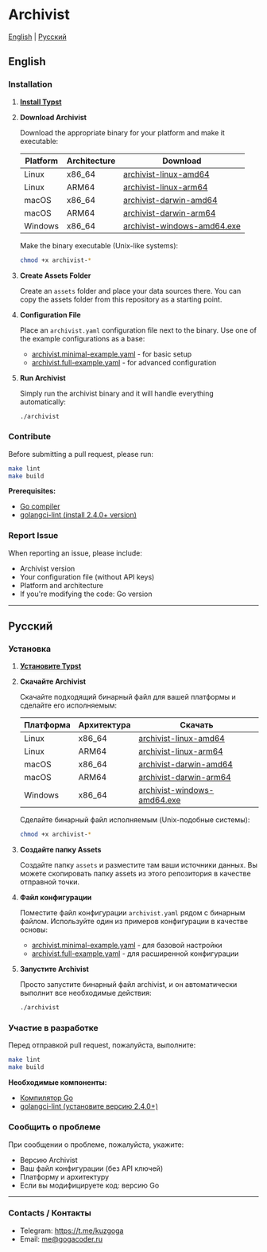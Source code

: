 # Archivist

[English](#english) | [Русский](#русский)

## English

### Installation

1. [**Install Typst**](https://github.com/typst/typst#installation)

2. **Download Archivist**

   Download the appropriate binary for your platform and make it executable:

   | Platform | Architecture | Download                                                                                                                 |
   | -------- | ------------ | ------------------------------------------------------------------------------------------------------------------------ |
   | Linux    | x86_64       | [archivist-linux-amd64](https://github.com/kuzgoga/archivist/releases/latest/download/archivist-linux-amd64)             |
   | Linux    | ARM64        | [archivist-linux-arm64](https://github.com/kuzgoga/archivist/releases/latest/download/archivist-linux-arm64)             |
   | macOS    | x86_64       | [archivist-darwin-amd64](https://github.com/kuzgoga/archivist/releases/latest/download/archivist-darwin-amd64)           |
   | macOS    | ARM64        | [archivist-darwin-arm64](https://github.com/kuzgoga/archivist/releases/latest/download/archivist-darwin-arm64)           |
   | Windows  | x86_64       | [archivist-windows-amd64.exe](https://github.com/kuzgoga/archivist/releases/latest/download/archivist-windows-amd64.exe) |

   Make the binary executable (Unix-like systems):

   ```bash
   chmod +x archivist-*
   ```

3. **Create Assets Folder**

   Create an `assets` folder and place your data sources there. You can copy the assets folder from this repository as a starting point.

4. **Configuration File**

   Place an `archivist.yaml` configuration file next to the binary. Use one of the example configurations as a base:
   - [archivist.minimal-example.yaml](https://github.com/kuzgoga/archivist/blob/main/archivist.minimal-example.yaml) - for basic setup
   - [archivist.full-example.yaml](https://github.com/kuzgoga/archivist/blob/main/archivist.full-example.yaml) - for advanced configuration

5. **Run Archivist**

   Simply run the archivist binary and it will handle everything automatically:

   ```bash
   ./archivist
   ```

### Contribute

Before submitting a pull request, please run:

```bash
make lint
make build
```

**Prerequisites:**

- [Go compiler](https://go.dev/doc/install)
- [golangci-lint (install 2.4.0+ version)](https://golangci-lint.run/welcome/install/)

### Report Issue

When reporting an issue, please include:

- Archivist version
- Your configuration file (without API keys)
- Platform and architecture
- If you're modifying the code: Go version

---

## Русский

### Установка

1. [**Установите Typst**](https://github.com/typst/typst#installation)

2. **Скачайте Archivist**

   Скачайте подходящий бинарный файл для вашей платформы и сделайте его исполняемым:

   | Платформа | Архитектура | Скачать                                                                                                                  |
   | --------- | ----------- | ------------------------------------------------------------------------------------------------------------------------ |
   | Linux     | x86_64      | [archivist-linux-amd64](https://github.com/kuzgoga/archivist/releases/latest/download/archivist-linux-amd64)             |
   | Linux     | ARM64       | [archivist-linux-arm64](https://github.com/kuzgoga/archivist/releases/latest/download/archivist-linux-arm64)             |
   | macOS     | x86_64      | [archivist-darwin-amd64](https://github.com/kuzgoga/archivist/releases/latest/download/archivist-darwin-amd64)           |
   | macOS     | ARM64       | [archivist-darwin-arm64](https://github.com/kuzgoga/archivist/releases/latest/download/archivist-darwin-arm64)           |
   | Windows   | x86_64      | [archivist-windows-amd64.exe](https://github.com/kuzgoga/archivist/releases/latest/download/archivist-windows-amd64.exe) |

   Сделайте бинарный файл исполняемым (Unix-подобные системы):

   ```bash
   chmod +x archivist-*
   ```

3. **Создайте папку Assets**

   Создайте папку `assets` и разместите там ваши источники данных. Вы можете скопировать папку assets из этого репозитория в качестве отправной точки.

4. **Файл конфигурации**

   Поместите файл конфигурации `archivist.yaml` рядом с бинарным файлом. Используйте один из примеров конфигурации в качестве основы:
   - [archivist.minimal-example.yaml](https://github.com/kuzgoga/archivist/blob/main/archivist.minimal-example.yaml) - для базовой настройки
   - [archivist.full-example.yaml](https://github.com/kuzgoga/archivist/blob/main/archivist.full-example.yaml) - для расширенной конфигурации

5. **Запустите Archivist**

   Просто запустите бинарный файл archivist, и он автоматически выполнит все необходимые действия:

   ```bash
   ./archivist
   ```

### Участие в разработке

Перед отправкой pull request, пожалуйста, выполните:

```bash
make lint
make build
```

**Необходимые компоненты:**

- [Компилятор Go](https://go.dev/doc/install)
- [golangci-lint (установите версию 2.4.0+)](https://golangci-lint.run/welcome/install/)

### Сообщить о проблеме

При сообщении о проблеме, пожалуйста, укажите:

- Версию Archivist
- Ваш файл конфигурации (без API ключей)
- Платформу и архитектуру
- Если вы модифицируете код: версию Go

---

### Contacts / Контакты

- Telegram: https://t.me/kuzgoga
- Email: me@gogacoder.ru
